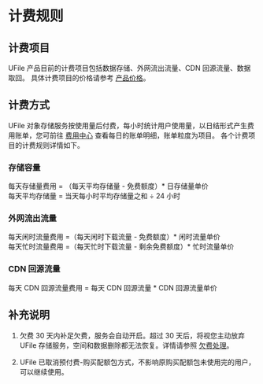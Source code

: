 
# 计费规则

## 计费项目

UFile 产品目前的计费项目包括数据存储、外网流出流量、CDN 回源流量、数据取回。
具体计费项目的价格请参考 [产品价格](/ufile/bill/billing)。

## 计费方式 

UFile 对象存储服务按使用量后付费，每小时统计用户使用量，以日结形式产生费用账单，您可前往 [费用中心](https://accountv2.ucloud.cn/costcenter) 查看每日的账单明细，账单粒度为项目。
各个计费项目的计费规则详情如下。

### 存储容量

每天存储量费用 = （每天平均存储量 - 免费额度）\* 日存储量单价  
每天平均存储量 = 当天每小时平均存储量之和 ÷ 24 小时       

### 外网流出流量

每天闲时流量费用 =（每天闲时下载流量 - 免费额度）\* 闲时流量单价  
每天忙时流量费用 =（每天忙时下载流量 - 剩余免费额度）\* 忙时流量单价  

### CDN 回源流量

每天 CDN 回源流量费用 = 每天 CDN 回源流量 \* CDN 回源流量单价  

## 补充说明

1. 欠费 30 天内补足欠费，服务会自动开启。超过 30 天后，将视您主动放弃 UFile 存储服务，空间和数据删除都无法恢复。详情请参照 [欠费处理](/ufile/bill/arrears)。

2. UFile 已取消预付费-购买配额包方式，不影响原购买配额包未使用完的用户，可以继续使用。